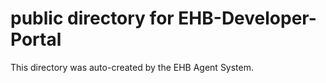 # public directory for EHB-Developer-Portal

This directory was auto-created by the EHB Agent System.